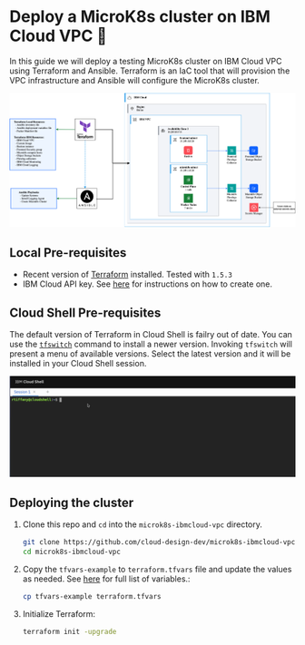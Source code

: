 # Deploy a MicroK8s cluster on IBM Cloud VPC :rocket:

In this guide we will deploy a testing MicroK8s cluster on IBM Cloud VPC using Terraform and Ansible. Terraform is an IaC tool that will provision the VPC infrastructure and Ansible will configure the MicroK8s cluster.

![Microk8s on IBM Cloud VPC](./vpc-microk8s.png)

## Local Pre-requisites

- Recent version of [Terraform](https://developer.hashicorp.com/terraform/tutorials/aws-get-started/install-cli) installed. Tested with `1.5.3`
- IBM Cloud API key. See [here](https://cloud.ibm.com/docs/account?topic=account-userapikey#create_user_key) for instructions on how to create one.

## Cloud Shell Pre-requisites

The default version of Terraform in Cloud Shell is failry out of date. You can use the [`tfswitch`](https://tfswitch.warrensbox.com/) command to install a newer version. Invoking `tfswitch` will present a menu of available versions. Select the latest version and it will be installed in your Cloud Shell session.

![Using tfswitch in Cloud Shell](./tfswitch-cloudshell.gif)

## Deploying the cluster

1. Clone this repo and `cd` into the `microk8s-ibmcloud-vpc` directory.

    ```bash
    git clone https://github.com/cloud-design-dev/microk8s-ibmcloud-vpc.git
    cd microk8s-ibmcloud-vpc
    ```

1. Copy the `tfvars-example` to `terraform.tfvars` file and update the values as needed. See [here](./INFO.md) for full list of variables.:

    ```bash
    cp tfvars-example terraform.tfvars
    ```

1. Initialize Terraform:

    ```bash
    terraform init -upgrade
    ```